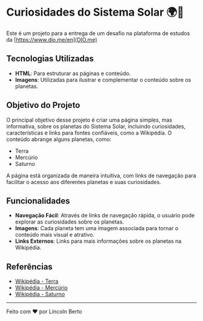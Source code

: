 # Curiosidades do Sistema Solar 🌍🚀

Este é um projeto para a entrega de um desafio na plataforma de estudos da [https://www.dio.me/en](DIO.me)

## Tecnologias Utilizadas

- **HTML**: Para estruturar as páginas e conteúdo.
- **Imagens**: Utilizadas para ilustrar e complementar o conteúdo sobre os planetas.

## Objetivo do Projeto

O principal objetivo desse projeto é criar uma página simples, mas informativa, sobre os planetas do Sistema Solar, incluindo curiosidades, características e links para fontes confiáveis, como a Wikipédia. O conteúdo abrange alguns planetas, como:

- Terra
- Mercúrio
- Saturno

A página está organizada de maneira intuitiva, com links de navegação para facilitar o acesso aos diferentes planetas e suas curiosidades.

## Funcionalidades

- **Navegação Fácil**: Através de links de navegação rápida, o usuário pode explorar as curiosidades sobre os planetas.
- **Imagens**: Cada planeta tem uma imagem associada para tornar o conteúdo mais visual e atrativo.
- **Links Externos**: Links para mais informações sobre os planetas na Wikipédia.

## Referências

- [Wikipédia - Terra](https://pt.wikipedia.org/wiki/Terra)
- [Wikipédia - Mercúrio](<https://pt.wikipedia.org/wiki/Merc%C3%BArio_(planeta)>)
- [Wikipédia - Saturno](<https://pt.wikipedia.org/wiki/Saturno_(planeta)>)

---

Feito com ❤️ por Lincoln Berto
